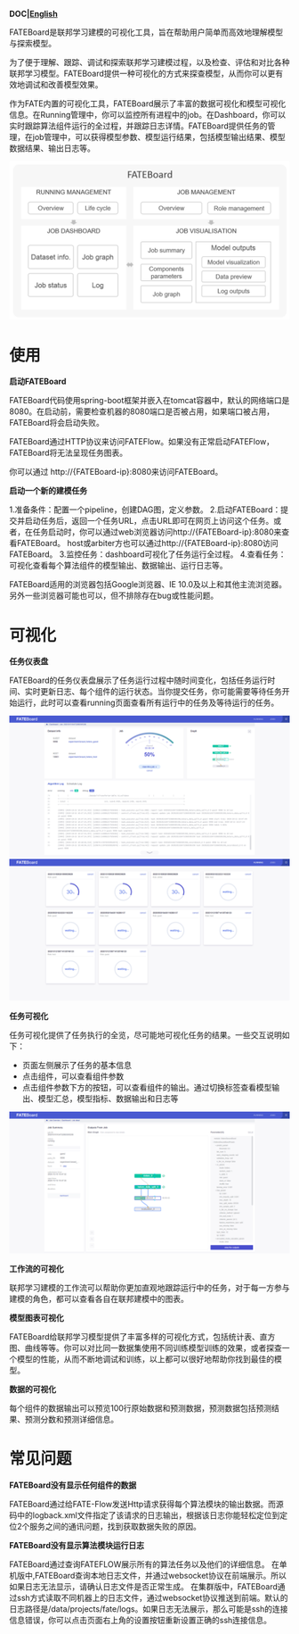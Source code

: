 **DOC|[English](./README.md)**

FATEBoard是联邦学习建模的可视化工具，旨在帮助用户简单而高效地理解模型与探索模型。

为了便于理解、跟踪、调试和探索联邦学习建模过程，以及检查、评估和对比各种联邦学习模型。FATEBoard提供一种可视化的方式来探查模型，从而你可以更有效地调试和改善模型效果。

作为FATE内置的可视化工具，FATEBoard展示了丰富的数据可视化和模型可视化信息。在Running管理中，你可以监控所有进程中的job。在Dashboard，你可以实时跟踪算法组件运行的全过程，并跟踪日志详情。FATEBoard提供任务的管理，在job管理中，可以获得模型参数、模型运行结果，包括模型输出结果、模型数据结果、输出日志等。

 <div style="text-align:center", align=center>
<img src="./images/FATEBoard.png" />
</div>

# **使用** #

**启动FATEBoard** 

FATEBoard代码使用spring-boot框架并嵌入在tomcat容器中，默认的网络端口是8080。在启动前，需要检查机器的8080端口是否被占用，如果端口被占用，FATEBoard将会启动失败。

FATEBoard通过HTTP协议来访问FATEFlow。如果没有正常启动FATEFlow，FATEBoard将无法呈现任务图表。

你可以通过 http://{FATEBoard-ip}:8080来访问FATEBoard。

**启动一个新的建模任务** 

1.准备条件：配置一个pipeline，创建DAG图，定义参数。
2.启动FATEBoard：提交并启动任务后，返回一个任务URL，点击URL即可在网页上访问这个任务。或者，在任务启动时，你可以通过web浏览器访问http://{FATEBoard-ip}:8080来查看FATEBoard。
host或arbiter方也可以通过http://{FATEBoard-ip}:8080访问FATEBoard。
3.监控任务：dashboard可视化了任务运行全过程。
4.查看任务：可视化查看每个算法组件的模型输出、数据输出、运行日志等。

FATEBoard适用的浏览器包括Google浏览器、IE 10.0及以上和其他主流浏览器。另外一些浏览器可能也可以，但不排除存在bug或性能问题。

# **可视化** #

**任务仪表盘** 

FATEBoard的任务仪表盘展示了任务运行过程中随时间变化，包括任务运行时间、实时更新日志、每个组件的运行状态。当你提交任务，你可能需要等待任务开始运行，此时可以查看running页面查看所有运行中的任务及等待运行的任务。

<div style="text-align:center", align=center>
<img src="./images/dashboard.png" />
</div>
<div style="text-align:center", align=center>
<img src="./images/Running.png" />
</div>

**任务可视化**

任务可视化提供了任务执行的全览，尽可能地可视化任务的结果。一些交互说明如下：

- 页面左侧展示了任务的基本信息
- 点击组件，可以查看组件参数
- 点击组件参数下方的按钮，可以查看组件的输出。通过切换标签查看模型输出、模型汇总，模型指标、数据输出和日志等

<div style="text-align:center", align=center>
<img src="./images/jobDetail.png" />
</div>

**工作流的可视化**

联邦学习建模的工作流可以帮助你更加直观地跟踪运行中的任务，对于每一方参与建模的角色，都可以查看各自在联邦建模中的图表。 

**模型图表可视化**

FATEBoard给联邦学习模型提供了丰富多样的可视化方式，包括统计表、直方图、曲线等等。你可以对比同一数据集使用不同训练模型训练的效果，或者探查一个模型的性能，从而不断地调试和训练，以上都可以很好地帮助你找到最佳的模型。

**数据的可视化**

每个组件的数据输出可以预览100行原始数据和预测数据，预测数据包括预测结果、预测分数和预测详细信息。

# **常见问题** #

**FATEBoard没有显示任何组件的数据** 

FATEBoard通过给FATE-Flow发送Http请求获得每个算法模块的输出数据。而源码中的logback.xml文件指定了该请求的日志输出，根据该日志你能轻松定位到定位2个服务之间的通讯问题，找到获取数据失败的原因。

**FATEBoard没有显示算法模块运行日志**

FATEBoard通过查询FATEFLOW展示所有的算法任务以及他们的详细信息。
在单机版中,FATEBoard查询本地日志文件，并通过websocket协议在前端展示。所以如果日志无法显示，请确认日志文件是否正常生成。
在集群版中，FATEBoard通过ssh方式读取不同机器上的日志文件，通过websocket协议推送到前端。默认的日志路径是/data/projects/fate/logs。如果日志无法展示，那么可能是ssh的连接信息错误，你可以点击页面右上角的设置按钮重新设置正确的ssh连接信息。
